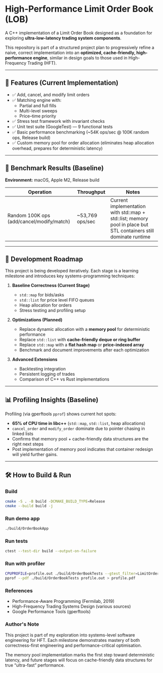 # High-Performance Limit Order Book (LOB)

A C++ implementation of a Limit Order Book designed as a foundation for exploring
**ultra-low-latency trading system components**.  

This repository is part of a structured project plan to progressively refine a naive, correct implementation into an
**optimized, cache-friendly, high-performance engine**, similar in design goals to those used in High-Frequency Trading (HFT).

---

## 📌 Features (Current Implementation)
- ✅ Add, cancel, and modify limit orders
- ✅ Matching engine with:
  - Partial and full fills
  - Multi-level sweeps
  - Price–time priority
- ✅ Stress test framework with invariant checks
- ✅ Unit test suite (GoogleTest) — 9 functional tests
- ✅ Basic performance benchmarking (~54K ops/sec @ 100K random ops, Release build)
- ✅ Custom memory pool for order allocation (eliminates heap allocation overhead, prepares for deterministic latency)

---

## 🧪 Benchmark Results (Baseline)
**Environment:** macOS, Apple M2, Release build

| Operation | Throughput | Notes |
|-----------|------------|-------|
| Random 100K ops (add/cancel/modify/match) | ~53,769 ops/sec | Current implementation with std::map + std::list; memory pool in place but STL containers still dominate runtime |

---

## 🔬 Development Roadmap
This project is being developed iteratively. Each stage is a learning milestone and introduces key systems-programming techniques:

1. **Baseline Correctness (Current Stage)**
   - `std::map` for bids/asks
   - `std::list` for price level FIFO queues
   - Heap allocation for orders
   - Stress testing and profiling setup

2. **Optimizations (Planned)**
   - Replace dynamic allocation with a **memory pool** for deterministic performance
   - Replace `std::list` with **cache-friendly deque or ring buffer**
   - Replace `std::map` with a **flat hash map** or **price-indexed array**
   - Benchmark and document improvements after each optimization

3. **Advanced Extensions**
   - Backtesting integration
   - Persistent logging of trades
   - Comparison of C++ vs Rust implementations

---

## 📊 Profiling Insights (Baseline)
Profiling (via gperftools `pprof`) shows current hot spots:
- **65% of CPU time in libc++** (`std::map`, `std::list`, heap allocations)
- `cancel_order` and `modify_order` dominate due to pointer chasing in linked lists
- Confirms that memory pool + cache-friendly data structures are the right next steps
- Post implementation of memory pool indicates that container redesign will yield further gains.

---

## 🛠️ How to Build & Run
### Build
```bash
cmake -S . -B build -DCMAKE_BUILD_TYPE=Release
cmake --build build -j
```

### Run demo app
```bash
./build/OrderBookApp
```
### Run tests
```bash
ctest --test-dir build --output-on-failure
```
### Run with profiler
```bash
CPUPROFILE=profile.out ./build/OrderBookTests --gtest_filter=LimitOrderBookStressTest.RandomizedOperationsWithTiming
pprof --pdf ./build/OrderBookTests profile.out > profile.pdf
```
### References
- Performance-Aware Programming (Fermilab, 2019)
- High-Frequency Trading Systems Design (various sources)
- Google Performance Tools (gperftools)

### Author's Note
This project is part of my exploration into systems-level software engineering for HFT.
Each milestone demonstrates mastery of both correctness-first engineering and performance-critical optimisation.

The memory pool implementation marks the first step toward deterministic latency, and future stages will focus on cache-friendly data structures for true “ultra-fast” performance.